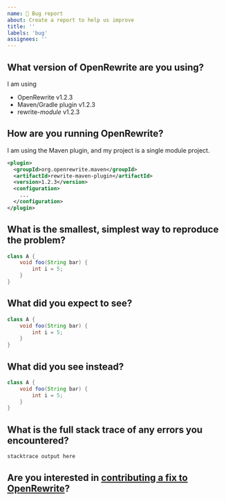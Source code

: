 ```yaml
---
name: 🐛 Bug report
about: Create a report to help us improve
title: ''
labels: 'bug'
assignees: ''
---
```

<!--
Thank you for reporting an issue with OpenRewrite!
We appreciate you taking the time to help us improve.
Please fill out the template below to help us understand and reproduce the issue.
Feel free to delete any sections that don't apply to your issue.
-->

## What version of OpenRewrite are you using?
<!--
Whenever possible please try to replicate your issue with the latest versions of OpenRewrite.
The latest major and minor versions of OpenRewrite projects are usually listed here:
https://docs.openrewrite.org/reference/latest-versions-of-every-openrewrite-module
For patch releases check the GitHub Releases page for the respective project.

We release every few weeks, so it's possible that your issue has already been fixed.

If you want to try the most recent changes that haven't been fully released yet, you can check out our snapshot releases
https://docs.openrewrite.org/reference/snapshot-instructions
-->
I am using

- OpenRewrite v1.2.3
- Maven/Gradle plugin v1.2.3
- rewrite-_module_ v1.2.3

## How are you running OpenRewrite?
<!--
Are you using the Maven plugin, Gradle plugin, Moderne CLI, Moderne.io or something else?
Is your project a single module or a multi-module project?

Can you share your configuration so that we can rule out any configuration issues?

Is your project public? If so, can you share a link to it?
Code snippets can also be shared privately via [our public Slack](https://join.slack.com/t/rewriteoss/shared_invite/zt-nj42n3ea-b~62rIHzb3Vo0E1APKCXEA).
-->
I am using the Maven plugin, and my project is a single module project.
```xml
<plugin>
  <groupId>org.openrewrite.maven</groupId>
  <artifactId>rewrite-maven-plugin</artifactId>
  <version>1.2.3</version>
  <configuration>
    ... 
  </configuration>
</plugin>
```

## What is the smallest, simplest way to reproduce the problem?
<!--
Sometimes the logs indicate a recipe stumbled over a particular pattern of code.
If you can share a code snippet that reproduces the issue, that will help us fix it faster.
We also accept [pull requests that merely replicate an issue](https://github.com/openrewrite/.github/blob/main/CONTRIBUTING.md#contributing-fixes), as a step up to a full fix.

A code snippet can be something simple like this, or similar for other languages:
-->
```java
class A {
    void foo(String bar) {
        int i = 5;
    }
}
```

## What did you expect to see?
<!-- A code snippet, or a description of the behavior you expected helps us write a test to ensure the issue is fixed. -->
```java
class A {
    void foo(String bar) {
        int i = 5;
    }
}
```

## What did you see instead?
<!-- A code snippet, or a description of the behavior you saw instead of the above expected result. -->
```java
class A {
    void foo(String bar) {
        int i = 5;
    }
}
```

## What is the full stack trace of any errors you encountered?
<!-- When errors occur, please include the output of `--stacktrace` for Gradle or `--debug` for Maven. -->
```
stacktrace output here
```

## Are you interested in [contributing a fix to OpenRewrite](https://github.com/openrewrite/.github/blob/main/CONTRIBUTING.md#contributing-fixes)?
<!-- Indicate if this is something you would like to work on, and how we can best support you in doing so. -->
